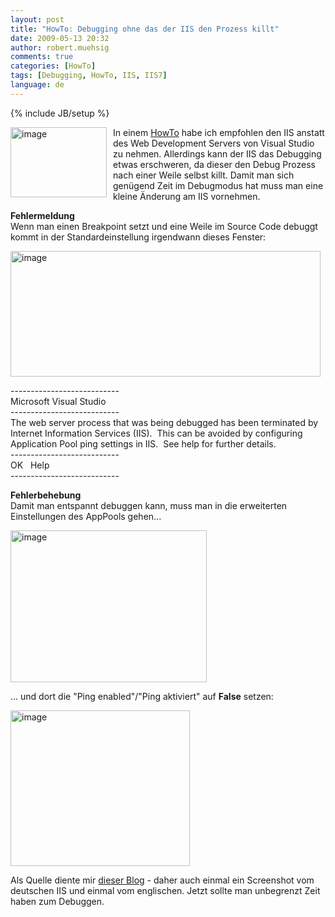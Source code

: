 ```yaml
---
layout: post
title: "HowTo: Debugging ohne das der IIS den Prozess killt"
date: 2009-05-13 20:32
author: robert.muehsig
comments: true
categories: [HowTo]
tags: [Debugging, HowTo, IIS, IIS7]
language: de
---
```

{% include JB/setup %}
<p><a href="{{BASE_PATH}}/assets/wp-images-de/image742.png"><img style="border-right: 0px; border-top: 0px; margin: 0px 10px 0px 0px; border-left: 0px; border-bottom: 0px" height="112" alt="image" src="{{BASE_PATH}}/assets/wp-images-de/image-thumb720.png" width="154" align="left" border="0" /></a>In einem <a href="{{BASE_PATH}}/2009/03/19/howto-iis7-als-development-server-im-visual-studio-2008-einrichten/">HowTo</a> habe ich empfohlen den IIS anstatt des Web Development Servers von Visual Studio zu nehmen. Allerdings kann der IIS das Debugging etwas erschweren, da dieser den Debug Prozess nach einer Weile selbst killt. Damit man sich gen&#252;gend Zeit im Debugmodus hat muss man eine kleine &#196;nderung am IIS vornehmen.</p> 
<!--more-->
  <p><strong>Fehlermeldung</strong>    <br />Wenn man einen Breakpoint setzt und eine Weile im Source Code debuggt kommt in der Standardeinstellung irgendwann dieses Fenster:</p>  <p><a href="{{BASE_PATH}}/assets/wp-images-de/image743.png"><img style="border-right: 0px; border-top: 0px; border-left: 0px; border-bottom: 0px" height="201" alt="image" src="{{BASE_PATH}}/assets/wp-images-de/image-thumb721.png" width="496" border="0" /></a> </p>  <p>---------------------------   <br />Microsoft Visual Studio    <br />---------------------------    <br />The web server process that was being debugged has been terminated by Internet Information Services (IIS).&#160; This can be avoided by configuring Application Pool ping settings in IIS.&#160; See help for further details.    <br />---------------------------    <br />OK&#160;&#160; Help&#160;&#160; <br />---------------------------</p>  <p><strong>Fehlerbehebung     <br /></strong>Damit man entspannt debuggen kann, muss man in die erweiterten Einstellungen des AppPools gehen...</p>  <p><a href="{{BASE_PATH}}/assets/wp-images-de/image744.png"><img style="border-right: 0px; border-top: 0px; border-left: 0px; border-bottom: 0px" height="243" alt="image" src="{{BASE_PATH}}/assets/wp-images-de/image-thumb722.png" width="314" border="0" /></a> </p>  <p>... und dort die &quot;Ping enabled&quot;/&quot;Ping aktiviert&quot; auf <strong>False</strong> setzen:</p>  <p><a href="{{BASE_PATH}}/assets/wp-images-de/image745.png"><img style="border-right: 0px; border-top: 0px; border-left: 0px; border-bottom: 0px" height="249" alt="image" src="{{BASE_PATH}}/assets/wp-images-de/image-thumb723.png" width="287" border="0" /></a> </p>  <p>Als Quelle diente mir <a href="http://darkbrand.spaces.live.com/?_c11_BlogPart_BlogPart=blogview&amp;_c=BlogPart&amp;partqs=cat%3DVisual%2520Studio%25202008">dieser Blog</a> - daher auch einmal ein Screenshot vom deutschen IIS und einmal vom englischen. Jetzt sollte man unbegrenzt Zeit haben zum Debuggen.</p>
